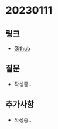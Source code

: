 # 20230111

## 링크
- [Github](https://github.com/lbw3973/TIL/tree/main/JavaScript)

## 질문
- 작성중..

## 추가사항
- 작성중..
